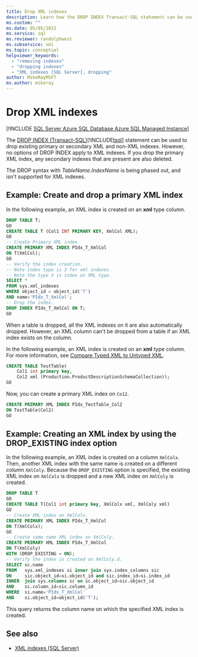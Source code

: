 ```yaml
---
title: Drop XML indexes
description: Learn how the DROP INDEX Transact-SQL statement can be used to drop existing primary or secondary XML and non-XML indexes.
ms.custom: ""
ms.date: 05/05/2022
ms.service: sql
ms.reviewer: randolphwest
ms.subservice: xml
ms.topic: conceptual
helpviewer_keywords:
  - "removing indexes"
  - "dropping indexes"
  - "XML indexes [SQL Server], dropping"
author: MikeRayMSFT
ms.author: mikeray
---
```

# Drop XML indexes

[!INCLUDE [SQL Server Azure SQL Database Azure SQL Managed Instance](../../includes/applies-to-version/sql-asdb-asdbmi.md)]

The [DROP INDEX &#40;Transact-SQL&#41;](../../t-sql/statements/drop-index-transact-sql.md)[!INCLUDE[tsql](../../includes/tsql-md.md)] statement can be used to drop existing primary or secondary XML and non-XML indexes. However, no options of DROP INDEX apply to XML indexes. If you drop the primary XML index, any secondary indexes that are present are also deleted.

The DROP syntax with *TableName.IndexName* is being phased out, and isn't supported for XML indexes.

## Example: Create and drop a primary XML index

In the following example, an XML index is created on an **xml** type column.

```sql
DROP TABLE T;
GO
CREATE TABLE T (Col1 INT PRIMARY KEY, XmlCol XML);
GO
-- Create Primary XML index
CREATE PRIMARY XML INDEX PIdx_T_XmlCol
ON T(XmlCol);
GO
-- Verify the index creation.
-- Note index type is 3 for xml indexes.
-- Note the type 3 is index on XML type.
SELECT *
FROM sys.xml_indexes
WHERE object_id = object_id('T')
AND name='PIdx_T_XmlCol';
-- Drop the index.
DROP INDEX PIdx_T_XmlCol ON T;
GO
```

When a table is dropped, all the XML indexes on it are also automatically dropped. However, an XML column can't be dropped from a table if an XML index exists on the column.

In the following example, an XML index is created on an **xml** type column. For more information, see [Compare Typed XML to Untyped XML](../../relational-databases/xml/compare-typed-xml-to-untyped-xml.md).

```sql
CREATE TABLE TestTable(
    Col1 int primary key,
    Col2 xml (Production.ProductDescriptionSchemaCollection));
GO
```

Now, you can create a primary XML index on `Co12`.

```sql
CREATE PRIMARY XML INDEX PIdx_TestTable_Col2
ON TestTable(Col2)
GO
```

## Example: Creating an XML index by using the DROP_EXISTING index option

In the following example, an XML index is created on a column `XmlColx`. Then, another XML index with the same name is created on a different column `XmlColy`. Because the `DROP_EXISTING` option is specified, the existing XML index on `XmlColx` is dropped and a new XML index on `XmlColy` is created.

```sql
DROP TABLE T
GO
CREATE TABLE T(Col1 int primary key, XmlColx xml, XmlColy xml)
GO
-- Create XML index on XmlColx.
CREATE PRIMARY XML INDEX PIdx_T_XmlCol
ON T(XmlColx);
GO
-- Create same name XML index on XmlColy.
CREATE PRIMARY XML INDEX PIdx_T_XmlCol
ON T(XmlColy)
WITH (DROP_EXISTING = ON);
-- Verify the index is created on XmlColy.d.
SELECT sc.name
FROM   sys.xml_indexes si inner join sys.index_columns sic
ON     sic.object_id=si.object_id and sic.index_id=si.index_id
INNER  join sys.columns sc on sc.object_id=sic.object_id
AND    sc.column_id=sic.column_id
WHERE  si.name='PIdx_T_XmlCol'
AND    si.object_id=object_id('T');
```

This query returns the column name on which the specified XML index is created.

## See also

- [XML indexes &#40;SQL Server&#41;](xml-indexes-sql-server.md)
